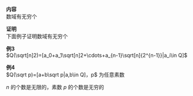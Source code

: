 **内容**  
数域有无穷个  
  
**证明**  
下面例子证明数域有无穷个  
  
**例3**  
$Q(\sqrt[n]2)=[a_0+a_1\sqrt[n]2+\cdots+a_{n-1}\sqrt[n]{2^{n-1}}|a_i\in Q]$  
  
**例4**  
$Q(\sqrt p)=[a+b\sqrt p|a,b\in Q]，p$ 为任意素数  
  
$n$ 的个数是无限的，素数 $p$ 的个数是无穷的  

